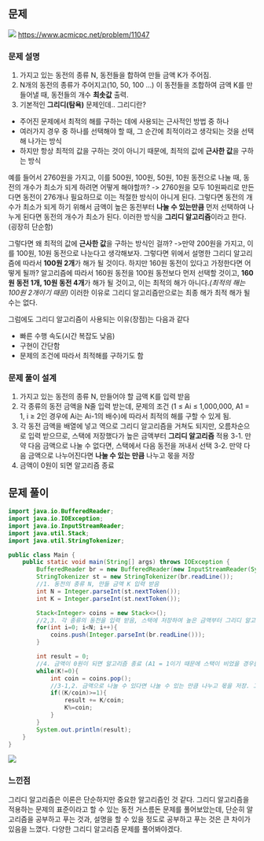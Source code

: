 ## 문제

![](https://velog.velcdn.com/images/keumsiun0503/post/bba961c0-c023-4f51-9f12-fc422163259f/image.png)
https://www.acmicpc.net/problem/11047

### 문제 설명
>
1. 가지고 있는 동전의 종류 N, 동전들을 합하여 만들 금액 K가 주어짐.
2. N개의 동전의 종류가 주어지고(10, 50, 100 ...) 이 동전들을 조합하여 금액 K를 만들어낼 때, 동전들의 개수 **최솟값** 출력.
3. 기본적인 **그리디(탐욕)** 문제인데.. 그리디란?

- 주어진 문제에서 최적의 해를 구하는 데에 사용되는 근사적인 방법 중 하나
- 여러가지 경우 중 하나를 선택해야 할 때, 그 순간에 최적이라고 생각되는 것을 선택해 나가는 방식
- 하지만 항상 최적의 값을 구하는 것이 아니기 때문에, 최적의 값에 **근사한 값**을 구하는 방식

예를 들어서 2760원을 가지고, 이를 500원, 100원, 50원, 10원 동전으로 나눌 때, 동전의 개수가 최소가 되게 하려면 어떻게 해야할까?
-> 2760원을 모두 10원짜리로 만든다면 동전이 276개나 필요하므로 이는 적절한 방식이 아니게 된다. 그렇다면 동전의 개수가 최소가 되게 하기 위해서 금액이 높은 동전부터 **나눌 수 있는만큼** 먼저 선택하여 나누게 된다면 동전의 개수가 최소가 된다. 이러한 방식을 **그리디 알고리즘**이라고 한다. (굉장히 단순함)

그렇다면 왜 최적의 값에 **근사한 값**을 구하는 방식인 걸까?
->만약 200원을 가지고, 이를 100원, 10원 동전으로 나눈다고 생각해보자. 그렇다면 위에서 설명한 그리디 알고리즘에 따라서 **100원 2개**가 해가 될 것이다. 하지만 160원 동전이 있다고 가정한다면 어떻게 될까?
알고리즘에 따라서 160원 동전을 100원 동전보다 먼저 선택할 것이고, **160원 동전 1개, 10원 동전 4개**가 해가 될 것이고, 이는 최적의 해가 아니다.*(최적의 해는 100원 2개이기 때문)*
이러한 이유로 그리디 알고리즘만으로는 최종 해가 최적 해가 될 수는 없다.

그럼에도 그리디 알고리즘이 사용되는 이유(장점)는 다음과 같다
- 빠른 수행 속도(시간 복잡도 낮음)
- 구현이 간단함
- 문제의 조건에 따라서 최적해를 구하기도 함

### 문제 풀이 설계
>
1. 가지고 있는 동전의 종류 N, 만들어야 할 금액 K를 입력 받음
2. 각 종류의 동전 금액을 N줄 입력 받는데, 문제의 조건 (1 ≤ Ai ≤ 1,000,000, A1 = 1, i ≥ 2인 경우에 Ai는 Ai-1의 배수)에 따라서 최적의 해를 구할 수 있게 됨.
3. 각 동전 금액을 배열에 넣고 역으로 그리디 알고리즘을 거쳐도 되지만, 오름차순으로 입력 받으므로, 스택에 저장했다가 높은 금액부터 **그리디 알고리즘** 적용
3-1. 만약 다음 금액으로 나눌 수 없다면, 스택에서 다음 동전을 꺼내서 선택
3-2. 만약 다음 금액으로 나누어진다면 **나눌 수 있는 만큼** 나누고 몫을 저장
4. 금액이 0원이 되면 알고리즘 종료

## 문제 풀이

```java
import java.io.BufferedReader;
import java.io.IOException;
import java.io.InputStreamReader;
import java.util.Stack;
import java.util.StringTokenizer;

public class Main {
    public static void main(String[] args) throws IOException {
        BufferedReader br = new BufferedReader(new InputStreamReader(System.in));
        StringTokenizer st = new StringTokenizer(br.readLine());
        //1. 동전의 종류 N, 만들 금액 K 입력 받음
        int N = Integer.parseInt(st.nextToken());
        int K = Integer.parseInt(st.nextToken());

        Stack<Integer> coins = new Stack<>();
        //2,3. 각 종류의 동전을 입력 받음, 스택에 저장하여 높은 금액부터 그리디 알고리즘 적용
        for(int i=0; i<N; i++){
            coins.push(Integer.parseInt(br.readLine()));
        }

        int result = 0;
        //4. 금액이 0원이 되면 알고리즘 종료 (A1 = 1이기 때문에 스택이 비었을 경우를 생각 안 해도 됨.)
        while(K!=0){
            int coin = coins.pop();
            //3-1,2. 금액으로 나눌 수 있다면 나눌 수 있는 만큼 나누고 몫을 저장. 그렇지 않다면 다음 동전으로로
            if((K/coin)>=1){
                result += K/coin;
                K%=coin;
            }
        }
        System.out.println(result);
    }
}
```
![](https://velog.velcdn.com/images/keumsiun0503/post/ec871263-8d35-4784-a7d4-d5f8af61c208/image.png)

### 느낀점
>
그리디 알고리즘은 이론은 단순하지만 중요한 알고리즘인 것 같다. 그리디 알고리즘을 적용하는 문제의 표준이라고 할 수 있는 동전 거스름돈 문제를 풀어보았는데, 단순히 알고리즘을 공부하고 푸는 것과, 설명을 할 수 있을 정도로 공부하고 푸는 것은 큰 차이가 있음을 느꼈다. 다양한 그리디 알고리즘 문제를 풀어봐야겠다.

